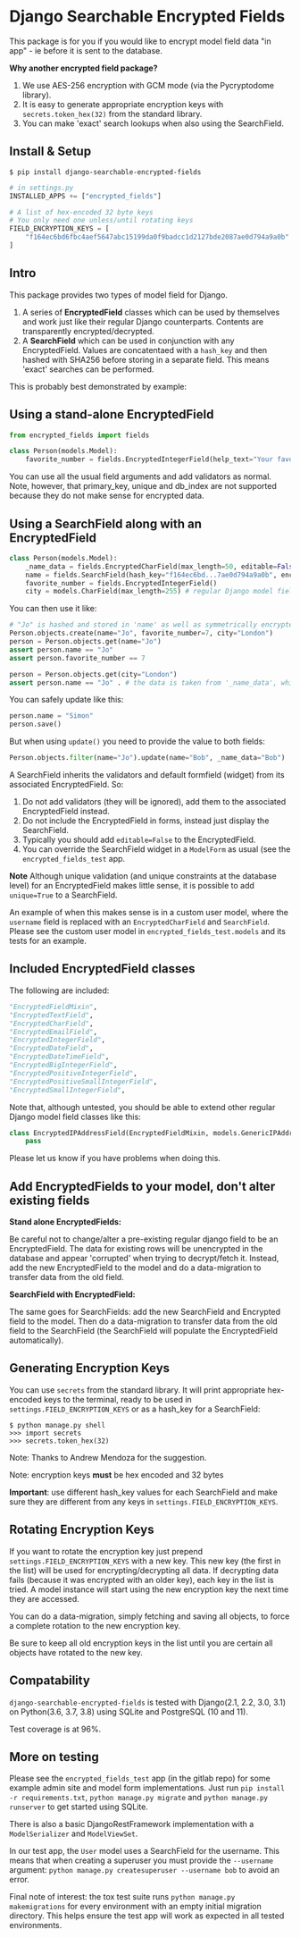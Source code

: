 # Django Searchable Encrypted Fields
This package is for you if you would like to encrypt model field data "in app" - ie before it is sent to the database.

**Why another encrypted field package?**

1. We use AES-256 encryption with GCM mode (via the Pycryptodome library).
2. It is easy to generate appropriate encryption keys with `secrets.token_hex(32)` from the standard library.
3. You can make 'exact' search lookups when also using the SearchField.

## Install & Setup
```shell
$ pip install django-searchable-encrypted-fields
```
```python
# in settings.py
INSTALLED_APPS += ["encrypted_fields"]

# A list of hex-encoded 32 byte keys
# You only need one unless/until rotating keys
FIELD_ENCRYPTION_KEYS = [
    "f164ec6bd6fbc4aef5647abc15199da0f9badcc1d2127bde2087ae0d794a9a0b"
]
```

## Intro
This package provides two types of model field for Django.
1. A series of **EncryptedField** classes which can be used by themselves and work just like their regular Django counterparts. Contents are transparently encrypted/decrypted.
2. A **SearchField** which can be used in conjunction with any EncryptedField. Values are concatentaed with a `hash_key` and then hashed with SHA256 before storing in a separate field. This means 'exact' searches can be performed.

This is probably best demonstrated by example:

## Using a stand-alone EncryptedField
```python
from encrypted_fields import fields

class Person(models.Model):
    favorite_number = fields.EncryptedIntegerField(help_text="Your favorite number.")
```
You can use all the usual field arguments and add validators as normal.
Note, however, that primary_key, unique and db_index are not supported because they do not make sense for encrypted data.


## Using a SearchField along with an EncryptedField
```python
class Person(models.Model):
    _name_data = fields.EncryptedCharField(max_length=50, editable=False)
    name = fields.SearchField(hash_key="f164ec6bd...7ae0d794a9a0b", encrypted_field_name="_name_data", )
    favorite_number = fields.EncryptedIntegerField()
    city = models.CharField(max_length=255) # regular Django model field
```
You can then use it like:
```python
# "Jo" is hashed and stored in 'name' as well as symmetrically encrypted and stored in '_name_data'
Person.objects.create(name="Jo", favorite_number=7, city="London")
person = Person.objects.get(name="Jo")
assert person.name == "Jo"
assert person.favorite_number == 7

person = Person.objects.get(city="London")
assert person.name == "Jo" . # the data is taken from '_name_data', which decrypts it first.
```
You can safely update like this:
```python
person.name = "Simon"
person.save()
```
But when using `update()` you need to provide the value to both fields:
```python
Person.objects.filter(name="Jo").update(name="Bob", _name_data="Bob")
```
A SearchField inherits the validators and default formfield (widget) from its associated EncryptedField. So:

1. Do not add validators (they will be ignored), add them to the associated EncryptedField instead.
2. Do not include the EncryptedField in forms, instead just display the SearchField.
3. Typically you should add `editable=False` to the EncryptedField.
4. You can override the SearchField widget in a `ModelForm` as usual (see the `encrypted_fields_test` app.

**Note** Although unique validation (and unique constraints at the database level) for an EncryptedField makes little sense, it is possible to add `unique=True` to a SearchField.

An example of when this makes sense is in a custom user model, where the `username` field is replaced with an `EncryptedCharField` and `SearchField`. Please see the custom user model in `encrypted_fields_test.models` and its tests for an example.

## Included EncryptedField classes
The following are included:
```python
"EncryptedFieldMixin",
"EncryptedTextField",
"EncryptedCharField",
"EncryptedEmailField",
"EncryptedIntegerField",
"EncryptedDateField",
"EncryptedDateTimeField",
"EncryptedBigIntegerField",
"EncryptedPositiveIntegerField",
"EncryptedPositiveSmallIntegerField",
"EncryptedSmallIntegerField",
```
Note that, although untested, you should be able to extend other regular Django model field classes like this:
```python
class EncryptedIPAddressField(EncryptedFieldMixin, models.GenericIPAddressField):
    pass
```
Please let us know if you have problems when doing this.
## Add EncryptedFields to your model, don't alter existing fields
**Stand alone EncryptedFields:** 

Be careful not to change/alter a pre-existing regular django field to be an
EncryptedField. The data for existing rows will be unencrypted in the database and
appear 'corrupted' when trying to decrypt/fetch it.
Instead, add the new EncryptedField to the model and do a data-migration
to transfer data from the old field.

**SearchField with EncryptedField:**

The same goes for SearchFields: add the new SearchField and Encrypted field to the model. Then do a data-migration to transfer data from the old field to the SearchField (the SearchField will populate the EncryptedField automatically).
## Generating Encryption Keys
You can use `secrets` from the standard library. It will print appropriate hex-encoded keys to the terminal, ready to be used in `settings.FIELD_ENCRYPTION_KEYS` or as a hash_key for a SearchField:
```shell
$ python manage.py shell
>>> import secrets
>>> secrets.token_hex(32)
```
Note: Thanks to Andrew Mendoza for the suggestion.

Note: encryption keys **must** be hex encoded and 32 bytes

**Important**: use different hash_key values for each SearchField and make sure they are different from any keys in `settings.FIELD_ENCRYPTION_KEYS`.
## Rotating Encryption Keys
If you want to rotate the encryption key just prepend `settings.FIELD_ENCRYPTION_KEYS` with a new key. This new key (the first in the list) will be used for encrypting/decrypting all data. If decrypting data fails (because it was encrypted with an older key), each key in the list is tried.
A model instance will start using the new encryption key the next time they are accessed.

You can do a data-migration, simply fetching and saving all objects, to force a complete rotation to the new encryption key.

Be sure to keep all old encryption keys in the list until you are certain all objects have rotated to the new key.
## Compatability
`django-searchable-encrypted-fields` is tested with Django(2.1, 2.2, 3.0, 3.1) on Python(3.6, 3.7, 3.8) using SQLite and PostgreSQL (10 and 11).

Test coverage is at 96%.

## More on testing
Please see the `encrypted_fields_test` app (in the gitlab repo) for some example admin site and model form implementations. Just run `pip install -r requirements.txt`, `python manage.py migrate` and `python manage.py runserver` to get started using SQLite.

There is also a basic DjangoRestFramework implementation with a `ModelSerializer` and `ModelViewSet`.

In our test app, the `User` model uses a SearchField for the username. This means that when creating a superuser you must provide the `--username` argument: `python manage.py createsuperuser --username bob` to avoid an error.

Final note of interest: the tox test suite runs `python manage.py makemigrations` for every environment with an empty initial migration directory. This helps ensure the test app will work as expected in all tested environments.
